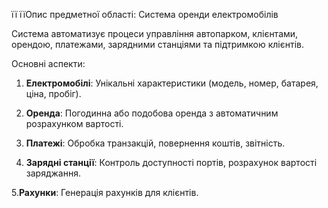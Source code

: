 її їїОпис предметної області: Система оренди електромобілів

Система автоматизує процеси управління автопарком, клієнтами, орендою, платежами, зарядними станціями та підтримкою клієнтів.

Основні аспекти:
1. **Електромобілі**: Унікальні характеристики (модель, номер, батарея, ціна, пробіг).
2. **Оренда**: Погодинна або подобова оренда з автоматичним розрахунком вартості.
3. **Платежі**: Обробка транзакцій, повернення коштів, звітність.
4. **Зарядні станції**: Контроль доступності портів, розрахунок вартості заряджання.
5.**Рахунки**: Генерація рахунків для клієнтів.